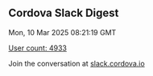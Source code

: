 ## Cordova Slack Digest
Mon, 10 Mar 2025 08:21:19 GMT

[User count: 4933](https://cordova.slack.com/)


Join the conversation at [slack.cordova.io](http://slack.cordova.io/)
